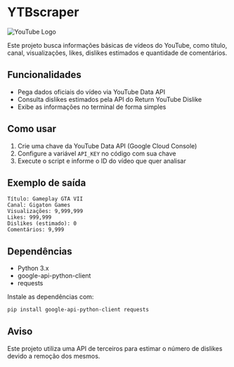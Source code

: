 # YTBscraper

![YouTube Logo](https://upload.wikimedia.org/wikipedia/commons/b/b8/YouTube_Logo_2017.svg)

Este projeto busca informações básicas de vídeos do YouTube, como título, canal, visualizações, likes, dislikes estimados e quantidade de comentários.

## Funcionalidades

- Pega dados oficiais do vídeo via YouTube Data API
- Consulta dislikes estimados pela API do Return YouTube Dislike
- Exibe as informações no terminal de forma simples

## Como usar

1. Crie uma chave da YouTube Data API (Google Cloud Console)
2. Configure a variável `API_KEY` no código com sua chave
3. Execute o script e informe o ID do vídeo que quer analisar

## Exemplo de saída

```
Título: Gameplay GTA VII
Canal: Gigaton Games
Visualizações: 9,999,999
Likes: 999,999
Dislikes (estimado): 0 
Comentários: 9,999
```

## Dependências

- Python 3.x  
- google-api-python-client  
- requests

Instale as dependências com:

```bash
pip install google-api-python-client requests
```

## Aviso
 
Este projeto utiliza uma API de terceiros para estimar o número de dislikes devido a remoção dos mesmos.
